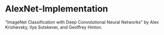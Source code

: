 # AlexNet-Implementation
"ImageNet Classification with Deep Convolutional Neural Networks" by Alex Krizhevsky, Ilya Sutskever, and Geoffrey Hinton.
